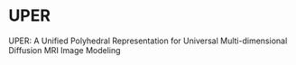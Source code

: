 # UPER
UPER: A Unified Polyhedral Representation for Universal Multi-dimensional Diffusion MRI Image Modeling
